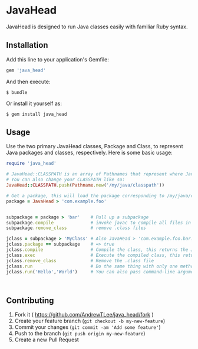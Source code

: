 # JavaHead

JavaHead is designed to run Java classes easily with familiar Ruby syntax. 

## Installation

Add this line to your application's Gemfile:

```ruby
gem 'java_head'
```

And then execute:

    $ bundle

Or install it yourself as:

    $ gem install java_head

## Usage

Use the two primary JavaHead classes, Package and Class, to represent Java packages and classes, respectively. Here is some basic usage:

```ruby
require 'java_head'

# JavaHead::CLASSPATH is an array of Pathnames that represent where JavaHead will search for your classes. Its initial value is created based on the CLASSPATH environment variable
# You can also change your CLASSPATH like so:
JavaHead::CLASSPATH.push(Pathname.new('/my/java/classpath'))

# Get a package, this will load the package corresponding to /my/java/classpath/com/example/foo
package = JavaHead > 'com.example.foo'


subpackage = package > 'bar'    # Pull up a subpackage
subpackage.compile              # invoke javac to compile all files in the ppackage
subpackage.remove_class         # remove .class files

jclass = subpackage > 'MyClass' # Also JavaHead > 'com.example.foo.bar.MyClass' or 'com.example.foo.bar.MyClass'.java
jclass.package == subpackage    # => true
jclass.compile                  # Compile the class, this returns the JavaHead::Class object
jclass.exec                     # Execute the compiled class, this returns the output of the execution
jclass.remove_class             # Remove the .class file
jclass.run                      # Do the same thing with only one method, this returns the same as #exec()
jclass.run('Hello','World')     # You can also pass command-line arguments to your Java programs




```

## Contributing

1. Fork it ( https://github.com/AndrewTLee/java_head/fork )
2. Create your feature branch (`git checkout -b my-new-feature`)
3. Commit your changes (`git commit -am 'Add some feature'`)
4. Push to the branch (`git push origin my-new-feature`)
5. Create a new Pull Request
